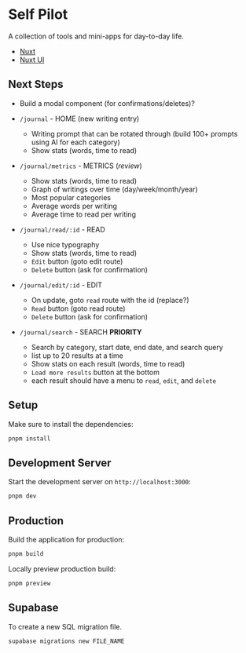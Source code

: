 # Self Pilot

A collection of tools and mini-apps for day-to-day life.

- [Nuxt](https://nuxt.com/docs/4.x/)
- [Nuxt UI](https://ui.nuxt.com/)

## Next Steps

- Build a modal component (for confirmations/deletes)?

- `/journal` - HOME (new writing entry)
  - Writing prompt that can be rotated through (build 100+ prompts using AI for each category)
  - Show stats (words, time to read)

- `/journal/metrics` - METRICS (_review_)
  - Show stats (words, time to read)
  - Graph of writings over time (day/week/month/year)
  - Most popular categories
  - Average words per writing
  - Average time to read per writing

- `/journal/read/:id` - READ
  - Use nice typography
  - Show stats (words, time to read)
  - `Edit` button (goto edit route)
  - `Delete` button (ask for confirmation)

- `/journal/edit/:id` - EDIT
  - On update, goto `read` route with the id (replace?)
  - `Read` button (goto read route)
  - `Delete` button (ask for confirmation)

- `/journal/search` - SEARCH **PRIORITY**
  - Search by category, start date, end date, and search query
  - list up to 20 results at a time
  - Show stats on each result (words, time to read)
  - `Load more results` button at the bottom
  - each result should have a menu to `read`, `edit`, and `delete`

## Setup

Make sure to install the dependencies:

```bash
pnpm install
```

## Development Server

Start the development server on `http://localhost:3000`:

```bash
pnpm dev
```

## Production

Build the application for production:

```bash
pnpm build
```

Locally preview production build:

```bash
pnpm preview
```

## Supabase

To create a new SQL migration file.

```sh
supabase migrations new FILE_NAME
```

